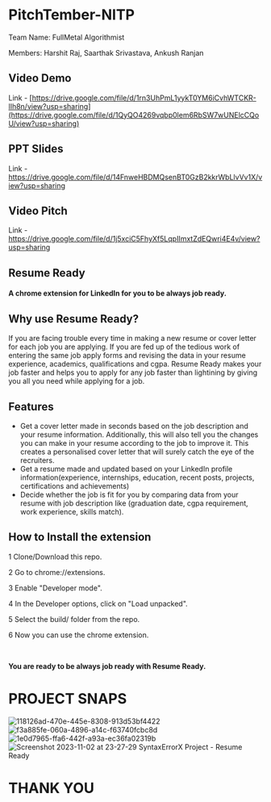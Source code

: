 # PitchTember-NITP

Team Name:
FullMetal Algorithmist

Members:
Harshit Raj,
Saarthak Srivastava,
Ankush Ranjan

## Video Demo
Link - [https://drive.google.com/file/d/1rn3UhPmL1yykT0YM6iCvhWTCKR-lIh8n/view?usp=sharing](https://drive.google.com/file/d/1QyQO4269vqbp0lem6RbSW7wUNElcCQoU/view?usp=sharing)

## PPT Slides
Link - https://drive.google.com/file/d/14FnweHBDMQsenBT0GzB2kkrWbLlvVv1X/view?usp=sharing

## Video Pitch
Link - https://drive.google.com/file/d/1j5xciC5FhyXf5LqpIImxtZdEQwri4E4v/view?usp=sharing

## Resume Ready
#### A chrome extension for LinkedIn for you to be always job ready.

## Why use Resume Ready?
If you are facing trouble every time in making a new resume or cover letter for each job you are applying. 
If you are fed up of the tedious work of entering the same job apply forms and revising the data in your resume experience, academics, qualifications and cgpa. 
Resume Ready makes your job faster and helps you to apply for any job faster than lightining by giving you all you need while applying for a job.

## Features
* Get a cover letter made in seconds based on the job description and your resume information. Additionally, this will also tell you the changes you can make in your resume according to the job to improve it. This creates a personalised cover letter that will surely catch the eye of the recruiters.
* Get a resume made and updated based on your LinkedIn profile information(experience, internships, education, recent posts, projects, certifications and achievements)
* Decide whether the job is fit for you by comparing data from your resume with job description like (graduation date, cgpa requirement, work experience, skills match).

## How to Install the extension

1 Clone/Download this repo.

2 Go to chrome://extensions.

3 Enable "Developer mode".

4 In the Developer options, click on "Load unpacked".

5 Select the build/ folder from the repo.

6 Now you can use the chrome extension.

<br>

**You are ready to be always job ready with Resume Ready.**

# PROJECT SNAPS
![118126ad-470e-445e-8308-913d53bf4422](https://github.com/Harshit-Raj-14/Engage-Hackathon-Resume-Ready/assets/98808802/b7a10d15-44bd-4ba4-ae72-fcb6887b1228)
![f3a885fe-060a-4896-a14c-f63740fcbc8d](https://github.com/Harshit-Raj-14/Engage-Hackathon-Resume-Ready/assets/98808802/6bf0af9b-8e14-4a43-97dc-388049b8fdd8)
![1e0d7965-ffa6-442f-a93a-ec36fa02319b](https://github.com/Harshit-Raj-14/Engage-Hackathon-Resume-Ready/assets/98808802/53242c06-21bc-4f9f-bd45-d80071c113d8)
![Screenshot 2023-11-02 at 23-27-29 SyntaxErrorX Project - Resume Ready](https://github.com/Harshit-Raj-14/Engage-Hackathon-Resume-Ready/assets/98808802/ac694cf5-3ce4-4f87-8990-2ca05994dfee)

# THANK YOU


